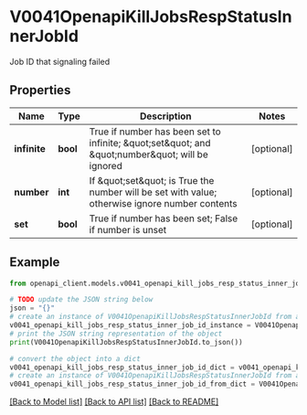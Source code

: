 # V0041OpenapiKillJobsRespStatusInnerJobId

Job ID that signaling failed

## Properties

Name | Type | Description | Notes
------------ | ------------- | ------------- | -------------
**infinite** | **bool** | True if number has been set to infinite; \&quot;set\&quot; and \&quot;number\&quot; will be ignored | [optional] 
**number** | **int** | If \&quot;set\&quot; is True the number will be set with value; otherwise ignore number contents | [optional] 
**set** | **bool** | True if number has been set; False if number is unset | [optional] 

## Example

```python
from openapi_client.models.v0041_openapi_kill_jobs_resp_status_inner_job_id import V0041OpenapiKillJobsRespStatusInnerJobId

# TODO update the JSON string below
json = "{}"
# create an instance of V0041OpenapiKillJobsRespStatusInnerJobId from a JSON string
v0041_openapi_kill_jobs_resp_status_inner_job_id_instance = V0041OpenapiKillJobsRespStatusInnerJobId.from_json(json)
# print the JSON string representation of the object
print(V0041OpenapiKillJobsRespStatusInnerJobId.to_json())

# convert the object into a dict
v0041_openapi_kill_jobs_resp_status_inner_job_id_dict = v0041_openapi_kill_jobs_resp_status_inner_job_id_instance.to_dict()
# create an instance of V0041OpenapiKillJobsRespStatusInnerJobId from a dict
v0041_openapi_kill_jobs_resp_status_inner_job_id_from_dict = V0041OpenapiKillJobsRespStatusInnerJobId.from_dict(v0041_openapi_kill_jobs_resp_status_inner_job_id_dict)
```
[[Back to Model list]](../README.md#documentation-for-models) [[Back to API list]](../README.md#documentation-for-api-endpoints) [[Back to README]](../README.md)


